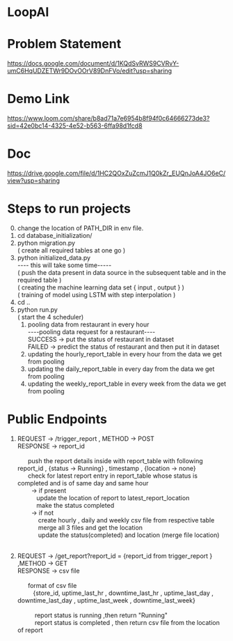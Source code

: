 # LoopAI

# Problem Statement
  https://docs.google.com/document/d/1KQdSvRWS9CVRvY-umC6HqUDZETWr9DOvOOrV89DnFVo/edit?usp=sharing
# Demo Link
  https://www.loom.com/share/b8ad71a7e6954b8f94f0c64666273de3?sid=42e0bc14-4325-4e52-b563-6ffa98d1fcd8
# Doc
https://drive.google.com/file/d/1HC2QOxZuZcmJ1Q0kZr_EUQnJoA4JO6eC/view?usp=sharing

# Steps to run projects
0) change the location of PATH_DIR in env file.<br/>
1) cd database_initialization/<br/>
2) python migration.py<br/>
  ( create all required tables at one go )<br/>
4) python initialized_data.py <br/>
   ---- this will take some time-----<br/>
   ( push the data present in data source in the subsequent table and in the required table )<br/>
   ( creating the machine learning data set { input , output } )<br/>
   ( training of model using  LSTM  with step interpolation ) <br/>
6) cd .. <br/>
7) python run.py  <br/>
   ( start the 4 scheduler) <br/>
      1) pooling data from restaurant in every hour <br/>
           ----pooling data request for a restaurant----<br/>
           SUCCESS ->  put the status of restaurant in dataset<br/>
           FAILED -> predict the status of restaurant and then put it in dataset<br/>
      3) updating the hourly_report_table in every hour from the data we get from pooling
      4) updating the daily_report_table in every day from the data we get from pooling
      5) updating the weekly_report_table in every week from the data we get from pooling
  


# Public Endpoints  
1)
     REQUEST ->  /trigger_report , METHOD -> POST <br/>
     RESPONSE -> report_id <br/><br/>
       &nbsp;&nbsp; &nbsp;&nbsp;  push the report details inside with report_table with following report_id  , {status -> Running} , timestamp , {location -> none}<br/>
        &nbsp;&nbsp; &nbsp;&nbsp; check for latest report entry in report_table whose status is completed  and is of same day and same hour<br/>
         &nbsp;&nbsp; &nbsp;&nbsp;&nbsp;&nbsp; -> if present <br/>
          &nbsp;&nbsp; &nbsp;&nbsp;&nbsp;&nbsp; &nbsp;&nbsp;   update the location of report to latest_report_location<br/>
          &nbsp;&nbsp; &nbsp;&nbsp;&nbsp;&nbsp; &nbsp;&nbsp;   make the status completed<br/>
         &nbsp;&nbsp; &nbsp;&nbsp;&nbsp;&nbsp; -> if not <br/>
           &nbsp;&nbsp; &nbsp;&nbsp; &nbsp;&nbsp; &nbsp;&nbsp;   create hourly , daily and weekly csv file from respective table<br/>
           &nbsp;&nbsp; &nbsp;&nbsp; &nbsp;&nbsp; &nbsp;&nbsp;   merge all 3 files and get the location<br/>
           &nbsp;&nbsp; &nbsp;&nbsp; &nbsp;&nbsp; &nbsp;&nbsp;   update the status(completed) and location (merge file location)<br/>
          <br/>
     
2)
     REQUEST -> /get_report?report_id = {report_id from trigger_report }   ,METHOD -> GET <br/>
     RESPONSE -> csv file  <br/><br/>
      &nbsp;&nbsp; &nbsp;&nbsp;            format of csv file <br/>
      &nbsp;&nbsp; &nbsp;&nbsp; &nbsp;&nbsp;             {store_id, uptime_last_hr , downtime_last_hr , uptime_last_day , downtime_last_day , uptime_last_week , downtime_last_week}<br/>
      <br/>
       &nbsp;&nbsp; &nbsp;&nbsp;&nbsp; &nbsp;&nbsp;      report status is running  ,then return "Running"<br/>
       &nbsp;&nbsp; &nbsp;&nbsp;&nbsp; &nbsp;&nbsp;        report status is completed , then return csv file from the location of report     <br/> 

                  
